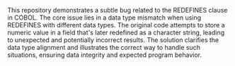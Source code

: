 This repository demonstrates a subtle bug related to the REDEFINES clause in COBOL.  The core issue lies in a data type mismatch when using REDEFINES with different data types. The original code attempts to store a numeric value in a field that's later redefined as a character string, leading to unexpected and potentially incorrect results. The solution clarifies the data type alignment and illustrates the correct way to handle such situations, ensuring data integrity and expected program behavior.